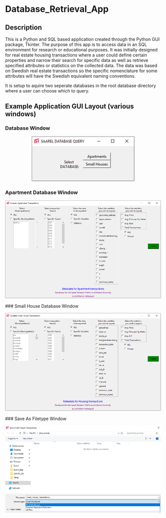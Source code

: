 # Database_Retrieval_App
## Description
This is a Python and SQL based application created through the Python GUI package, Tkinter. 
The purpose of this app is to access data in an SQL environment for research or educational purposes. It was initially designed for real estate housing transactions where a user could define certain properties and narrow their search for specific data as well as retrieve specified attributes or statistics on the collected data. The data was based on Swedish real estate transactions so the specific nomenclature for some attributes will have the Swedish equivalent naming conventions.

It is setup to aquire two seperate databases in the root database directory where a user can choose which to query.
## Example Application GUI Layout (various windows)
### Database Window


<p align="center">
  <img src="https://github.com/geolime/Database_Retrieval_App/blob/master/Database_Window.PNG">
 </p>
 
 ### Apartment Database Window
 <p align="center">
  <img src="https://github.com/geolime/Database_Retrieval_App/blob/master/Apartment_Window.PNG">
 </p>
 ### Small House Database Window
 <p align="center">
  <img src="https://github.com/geolime/Database_Retrieval_App/blob/master/Small_House_Window.PNG">
 </p>
  ### Save As Filetype Window
 <p align="center">
  <img src="https://github.com/geolime/Database_Retrieval_App/blob/master/Save_As_Type.PNG">
 </p>
 
